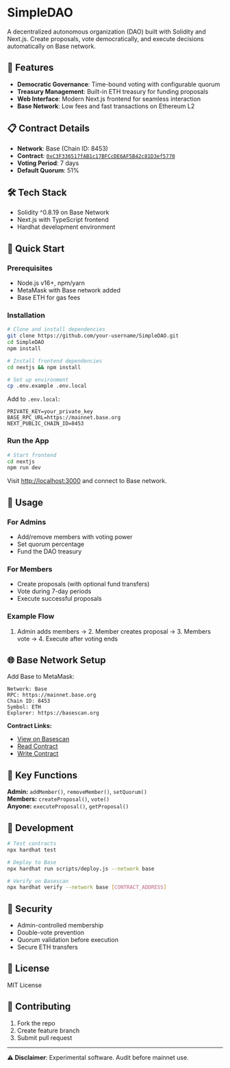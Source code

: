 # SimpleDAO

A decentralized autonomous organization (DAO) built with Solidity and Next.js. Create proposals, vote democratically, and execute decisions automatically on Base network.

## 🚀 Features

- **Democratic Governance**: Time-bound voting with configurable quorum
- **Treasury Management**: Built-in ETH treasury for funding proposals  
- **Web Interface**: Modern Next.js frontend for seamless interaction
- **Base Network**: Low fees and fast transactions on Ethereum L2

## 📋 Contract Details

- **Network**: Base (Chain ID: 8453)
- **Contract**: [`0xC3F336517fAB1c17BFCcDE6AF5B42c81D3ef5770`](https://basescan.org/address/0xc3f336517fab1c17bfccde6af5b42c81d3ef5770)
- **Voting Period**: 7 days
- **Default Quorum**: 51%

## 🛠 Tech Stack

- Solidity ^0.8.19 on Base Network
- Next.js with TypeScript frontend
- Hardhat development environment

## 🚀 Quick Start

### Prerequisites
- Node.js v16+, npm/yarn
- MetaMask with Base network added
- Base ETH for gas fees

### Installation

```bash
# Clone and install dependencies
git clone https://github.com/your-username/SimpleDAO.git
cd SimpleDAO
npm install

# Install frontend dependencies
cd nextjs && npm install

# Set up environment
cp .env.example .env.local
```

Add to `.env.local`:
```env
PRIVATE_KEY=your_private_key
BASE_RPC_URL=https://mainnet.base.org
NEXT_PUBLIC_CHAIN_ID=8453
```

### Run the App

```bash
# Start frontend
cd nextjs
npm run dev
```

Visit [http://localhost:3000](http://localhost:3000) and connect to Base network.

## 📖 Usage

### For Admins
- Add/remove members with voting power
- Set quorum percentage  
- Fund the DAO treasury

### For Members
- Create proposals (with optional fund transfers)
- Vote during 7-day periods
- Execute successful proposals

### Example Flow
1. Admin adds members → 2. Member creates proposal → 3. Members vote → 4. Execute after voting ends

## 🌐 Base Network Setup

Add Base to MetaMask:
```
Network: Base
RPC: https://mainnet.base.org
Chain ID: 8453
Symbol: ETH
Explorer: https://basescan.org
```

**Contract Links:**
- [View on Basescan](https://basescan.org/address/0xc3f336517fab1c17bfccde6af5b42c81d3ef5770)
- [Read Contract](https://basescan.org/address/0xc3f336517fab1c17bfccde6af5b42c81d3ef5770#readContract)
- [Write Contract](https://basescan.org/address/0xc3f336517fab1c17bfccde6af5b42c81d3ef5770#writeContract)

## 🔧 Key Functions

**Admin:** `addMember()`, `removeMember()`, `setQuorum()`  
**Members:** `createProposal()`, `vote()`  
**Anyone:** `executeProposal()`, `getProposal()`

## 🧪 Development

```bash
# Test contracts
npx hardhat test

# Deploy to Base
npx hardhat run scripts/deploy.js --network base

# Verify on Basescan
npx hardhat verify --network base [CONTRACT_ADDRESS]
```

## 🔐 Security

- Admin-controlled membership
- Double-vote prevention
- Quorum validation before execution
- Secure ETH transfers

## 📄 License

MIT License

## 🤝 Contributing

1. Fork the repo
2. Create feature branch
3. Submit pull request

---

**⚠️ Disclaimer**: Experimental software. Audit before mainnet use.
